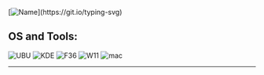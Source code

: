 [![Name](https://readme-typing-svg.demolab.com?font=Consolas&size=35&pause=1000&color=E800F7&width=435&lines=Hi%2C+I'm+MrHomebrew!)](https://git.io/typing-svg)

## OS and Tools:
![UBU](https://img.shields.io/badge/OS-Ubuntu-darkorange?style=flat-square&logo=ubuntu)
![KDE](https://img.shields.io/badge/OS-KDE-blue?style=flat-square&logo=kde)
![F36](https://img.shields.io/badge/OS-Fedora%20KDE%2037-orange?style=flat-square&logo=fedora)
![W11](https://img.shields.io/badge/OS-Windows%2011-blueviolet?style=flat-square&logo=windows11)
![mac](https://img.shields.io/badge/OS-macOS%2015-red?style=flat-square&logo=apple)
<hr>

<!--
**MrHomebrew/MrHomebrew** is a ✨ _special_ ✨ repository because its `README.md` (this file) appears on your GitHub profile.

Here are some ideas to get you started:

- 🔭 I’m currently working on ...
- 🌱 I’m currently learning ...
- 👯 I’m looking to collaborate on ...
- 🤔 I’m looking for help with ...
- 💬 Ask me about ...
- 📫 How to reach me: ...
- 😄 Pronouns: ...
- ⚡ Fun fact: ...
### Hi there 👋
-->
